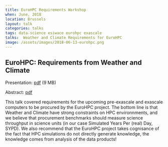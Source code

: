 ```yaml
---
title: EuroHPC Requirements Workshop
when: June, 2018
location: Brussels
layout: talk
categories: talks
tags: data-science esiwace eurohpc exascale
talks:  Weather and Climate Requirements for EuroHPC
image: /assets/images/2018-06-13-eurohpc.png
---
```


EuroHPC: Requirements from Weather and Climate
----------------------------------------------

Presentation: [pdf](/assets/talks/2018-06-13-EuroHPC_Esiwace_v3.pdf) (9 MB)

Abstract: [pdf](/assets/abstracts/2018-06-13-EuroHPC_ESIWACE_OnePageRequirements.pdf)

This talk covered requirements for the upcoming pre-exascale and
exascale computers to be procured by the EuroHPC project. The bottom line
is that Weather and Climate have strong constraints on HPC environnments, and
we believe that procurement benchmarks should measure science throughput
in science units (in our case Simulated Years Per (real) Day, SYPD).  We
also recommend that the EuroHPC project takes cognisance of the fact that HPC
simulations do not directly generate knowledge, the knowledge comes from
analysis of the data products!
